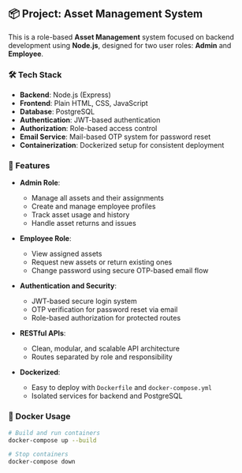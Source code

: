 ## 📦 Project: Asset Management System

This is a role-based **Asset Management** system focused on backend development using **Node.js**, designed for two user roles: **Admin** and **Employee**.

### 🛠 Tech Stack

- **Backend**: Node.js (Express)
- **Frontend**: Plain HTML, CSS, JavaScript
- **Database**: PostgreSQL
- **Authentication**: JWT-based authentication
- **Authorization**: Role-based access control
- **Email Service**: Mail-based OTP system for password reset
- **Containerization**: Dockerized setup for consistent deployment

### 🔐 Features

- **Admin Role**:
  - Manage all assets and their assignments
  - Create and manage employee profiles
  - Track asset usage and history
  - Handle asset returns and issues

- **Employee Role**:
  - View assigned assets
  - Request new assets or return existing ones
  - Change password using secure OTP-based email flow

- **Authentication and Security**:
  - JWT-based secure login system
  - OTP verification for password reset via email
  - Role-based authorization for protected routes

- **RESTful APIs**:
  - Clean, modular, and scalable API architecture
  - Routes separated by role and responsibility

- **Dockerized**:
  - Easy to deploy with `Dockerfile` and `docker-compose.yml`
  - Isolated services for backend and PostgreSQL

### 🐳 Docker Usage

```bash
# Build and run containers
docker-compose up --build

# Stop containers
docker-compose down
